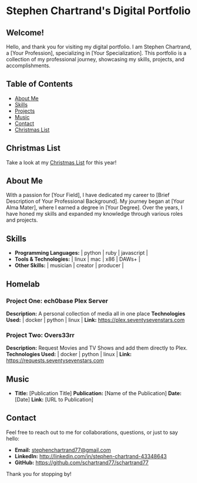 # Stephen Chartrand's Digital Portfolio

## Welcome!

Hello, and thank you for visiting my digital portfolio. I am Stephen Chartrand, a [Your Profession], specializing in [Your Specialization]. This portfolio is a collection of my professional journey, showcasing my skills, projects, and accomplishments.

## Table of Contents
- [About Me](#about-me)
- [Skills](#skills)
- [Projects](#projects)
- [Music](#music)
- [Contact](#contact)
- [Christmas List](#christmas-list)

## Christmas List
Take a look at my [Christmas List](https://schartrand77.github.io/christmas-list) for this year!

## About Me
With a passion for [Your Field], I have dedicated my career to [Brief Description of Your Professional Background]. My journey began at [Your Alma Mater], where I earned a degree in [Your Degree]. Over the years, I have honed my skills and expanded my knowledge through various roles and projects.

## Skills
- **Programming Languages:** | python | ruby | javascript |
- **Tools & Technologies:** | linux | mac | x86 | DAWs+ |
- **Other Skills:** | musician | creator | producer |

## Homelab
### Project One: ech0base Plex Server
**Description:** A personal collection of media all in one place
**Technologies Used:** | docker | python | linux |
**Link:** https://plex.seventysevenstars.com

### Project Two: Overs33rr
**Description:** Request Movies and TV Shows and add them directly to Plex.
**Technologies Used:** | docker | python | linux |
**Link:** https://requests.seventysevenstars.com

## Music
- **Title:** [Publication Title]
**Publication:** [Name of the Publication]
**Date:** [Date]
**Link:** [URL to Publication]

## Contact
Feel free to reach out to me for collaborations, questions, or just to say hello:
- **Email:** stephenchartrand77@gmail.com
- **LinkedIn:** http://linkedin.com/in/stephen-chartrand-43348643
- **GitHub:** https://github.com/schartrand77/schartrand77

Thank you for stopping by!

